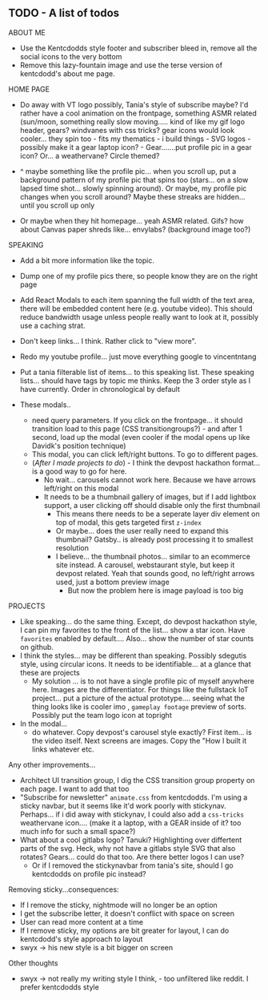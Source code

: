 ## TODO - A list of todos

ABOUT ME

- Use the Kentcdodds style footer and subscriber bleed in, remove all the social icons to the very bottom
- Remove this lazy-fountain image and use the terse version of kentcdodd's about me page. 

HOME PAGE

- Do away with VT logo possibly, Tania's style of subscribe maybe? I'd rather have a cool animation on the frontpage, something ASMR related (sun/moon, something really slow moving..... kind of like my gif logo header, gears? windvanes with css tricks? gear icons would look cooler... they spin too - fits my thematics - i build things - SVG logos - possibly make it a gear laptop icon? - Gear.......put profile pic in a gear icon? Or... a weathervane? Circle themed? 

- ^ maybe something like the profile pic... when you scroll up, put a background pattern of my profile pic that spins too (stars... on a slow lapsed time shot... slowly spinning around). Or maybe, my profile pic changes when you scroll around? Maybe these streaks are hidden... until you scroll up only

- Or maybe when they hit homepage... yeah ASMR related. Gifs? how about Canvas paper shreds like... envylabs? (background image too?)

SPEAKING

- Add a bit more information like the topic.
- Dump one of my profile pics there, so people know they are on the right page
- Add React Modals to each item spanning the full width of the text area, there will be embedded content here (e.g. youtube video). This should reduce bandwidth usage unless people really want to look at it, possibly use a caching strat. 
- Don't keep links... I think. Rather click to "view more".
- Redo my youtube profile... just move everything google to vincentntang
- Put a tania filterable list of items... to this speaking list. These speaking lists... should have tags by topic me thinks. Keep the 3 order style as I have currently. Order in chronological by default

- These modals.. 
  - need query parameters. If you click on the frontpage... it should transition load to this page (CSS transitiongroups?) - and after 1 second, load up the modal (even cooler if the modal opens up like Davidk's position technique)
  - This modal, you can click left/right buttons. To go to different pages.
  - (_After I made projects to do_) - I think the devpost hackathon format... is a good way to go for here.
    - No wait... carousels cannot work here. Because we have arrows left/right on this modal
    - It needs to be a thumbnail gallery of images, but if I add lightbox support, a user clicking off should disable only the first thumbnail
      - This means there needs to be a seperate layer div element on top of modal, this gets targeted first `z-index`
      - Or maybe... does the user really need to expand this thumbnail? Gatsby.. is already post processing it to smallest resolution
      - I believe... the thumbnail photos... similar to an ecommerce site instead. A carousel, webstaurant style, but keep it devpost related. Yeah that sounds good, no left/right arrows used, just a bottom preview image
        - But now the problem here is image payload is too big

PROJECTS

- Like speaking... do the same thing. Except, do devpost hackathon style, I can pin my favorites to the front of the list... show a star icon. Have `favorites` enabled by default.... Also... show the number of star counts on github. 
- I think the styles... may be different than speaking. Possibly sdegutis style, using circular icons. It needs to be identifiable... at a glance that these are projects
  - My solution ... is to not have a single profile pic of myself anywhere here. Images are the differentiator. For things like the fullstack IoT project... put a picture of the actual prototype.... seeing what the thing looks like is cooler imo , `gameplay footage` preview of sorts. Possibly put the team logo icon at topright
- In the modal... 
  - do whatever. Copy devpost's carousel style exactly? First item... is the video itself. Next screens are images. Copy the "How I built it links whatever etc.

Any other improvements...

- Architect UI transition group, I dig the CSS transition group property on each page. I want to add that too
- "Subscribe for newsletter" `animate.css` from kentcdodds. I'm using a sticky navbar, but it seems like it'd work poorly with stickynav. Perhaps...
if i did away with stickynav, I could also add a `css-tricks` weathervane icon.... (make it a laptop, with a GEAR inside of it? too much info for such a small space?)
- What about a cool gitlabs logo? Tanuki? Highlighting over differtent parts of the svg. Heck, why not have a gitlabs style SVG that also rotates? Gears... could do that too. Are there better logos I can use?
  - Or if I removed the stickynavbar from tania's site, should I go kentcdodds on profile pic instead?

Removing sticky...consequences:
- If I remove the sticky, nightmode will no longer be an option
- I get the subscribe letter, it doesn't conflict with space on screen
- User can read more content at a time
- If I remove sticky, my options are bit greater for layout, I can do kentcdodd's style approach to layout
- swyx -> his new style is a bit bigger on screen

Other thoughts
- swyx -> not really my writing style I think, - too unfiltered like reddit. I prefer kentcdodds style

<!-- - **[Dribbble](https://dribbble.com/vincentntang)**: Wannabe designer -->

<!-- #### Promotional

- **[Publications](/publications)** - Blogs I wrote elsewhere
- **[Talks](/talks)** - Podcasts, Conferences, and Meetups
- **[Apperances](/apperances)** - Places I'm featured in
- **[Media](/media)** - Promotional material -->



<!-- - **[DIY](/diy)** - Physical things I've built
- **[Restaurants](/restaurants)** - Did you know I used to design restaurants? -->


